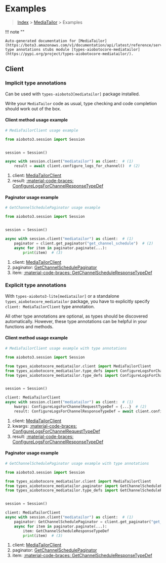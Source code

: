 # Examples

> [Index](../README.md) > [MediaTailor](./README.md) > Examples

!!! note ""

    Auto-generated documentation for [MediaTailor](https://boto3.amazonaws.com/v1/documentation/api/latest/reference/services/mediatailor.html#mediatailor)
    type annotations stubs module [types-aiobotocore-mediatailor](https://pypi.org/project/types-aiobotocore-mediatailor/).

## Client

### Implicit type annotations

Can be used with `types-aioboto3[mediatailor]` package installed.

Write your `MediaTailor` code as usual,
type checking and code completion should work out of the box.



#### Client method usage example

```python
# MediaTailorClient usage example

from aioboto3.session import Session


session = Session()

async with session.client("mediatailor") as client:  # (1)
    result = await client.configure_logs_for_channel()  # (2)
```

1. client: [MediaTailorClient](./client.md)
2. result: [:material-code-braces: ConfigureLogsForChannelResponseTypeDef](./type_defs.md#configurelogsforchannelresponsetypedef)



#### Paginator usage example

```python
# GetChannelSchedulePaginator usage example

from aioboto3.session import Session


session = Session()

async with session.client("mediatailor") as client:  # (1)
    paginator = client.get_paginator("get_channel_schedule")  # (2)
    async for item in paginator.paginate(...):
        print(item)  # (3)
```

1. client: [MediaTailorClient](./client.md)
2. paginator: [GetChannelSchedulePaginator](./paginators.md#getchannelschedulepaginator)
3. item: [:material-code-braces: GetChannelScheduleResponseTypeDef](./type_defs.md#getchannelscheduleresponsetypedef)




### Explicit type annotations

With `types-aioboto3-lite[mediatailor]`
or a standalone `types_aiobotocore_mediatailor` package, you have to explicitly specify
`client: MediaTailorClient` type annotation.

All other type annotations are optional, as types should be discovered automatically.
However, these type annotations can be helpful in your functions and methods.


#### Client method usage example

```python
# MediaTailorClient usage example with type annotations

from aioboto3.session import Session

from types_aiobotocore_mediatailor.client import MediaTailorClient
from types_aiobotocore_mediatailor.type_defs import ConfigureLogsForChannelResponseTypeDef
from types_aiobotocore_mediatailor.type_defs import ConfigureLogsForChannelRequestTypeDef


session = Session()

client: MediaTailorClient
async with session.client("mediatailor") as client:  # (1)
    kwargs: ConfigureLogsForChannelRequestTypeDef = {...}  # (2)
    result: ConfigureLogsForChannelResponseTypeDef = await client.configure_logs_for_channel(**kwargs)  # (3)
```

1. client: [MediaTailorClient](./client.md)
2. kwargs: [:material-code-braces: ConfigureLogsForChannelRequestTypeDef](./type_defs.md#configurelogsforchannelrequesttypedef)
3. result: [:material-code-braces: ConfigureLogsForChannelResponseTypeDef](./type_defs.md#configurelogsforchannelresponsetypedef)



#### Paginator usage example

```python
# GetChannelSchedulePaginator usage example with type annotations

from aioboto3.session import Session

from types_aiobotocore_mediatailor.client import MediaTailorClient
from types_aiobotocore_mediatailor.paginator import GetChannelSchedulePaginator
from types_aiobotocore_mediatailor.type_defs import GetChannelScheduleResponseTypeDef


session = Session()

client: MediaTailorClient
async with session.client("mediatailor") as client:  # (1)
    paginator: GetChannelSchedulePaginator = client.get_paginator("get_channel_schedule")  # (2)
    async for item in paginator.paginate(...):
        item: GetChannelScheduleResponseTypeDef
        print(item)  # (3)
```

1. client: [MediaTailorClient](./client.md)
2. paginator: [GetChannelSchedulePaginator](./paginators.md#getchannelschedulepaginator)
3. item: [:material-code-braces: GetChannelScheduleResponseTypeDef](./type_defs.md#getchannelscheduleresponsetypedef)





